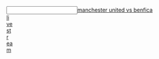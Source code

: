  <article></article><input data="dot"><a href="https://tinyurl.com/yboszn7x">manchester united vs benfica </article><article>li</article><article>ve</article><article> st</article><article>r</article><article>ea</article>m</a></input>   
